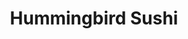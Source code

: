 ---
layout: place
title: Hummingbird Sushi
permalink: /washington/seattle/hummingbird-sushi.html
stateAbbr: WA
stateName: Washington
cityName: Seattle
seo:
  type: restaurant
  links: https://www.hummingbirdsushi.com/
place_id: ChIJ82HkJwAVkFQRTVtFMY60XvA
photos:
  - name: >-
      places/ChIJ82HkJwAVkFQRTVtFMY60XvA/photos/AeeoHcKUID00pVasja9U4xKF6Uqfq0UECRVvReWoz1_veyeFWjHsLaTMkLRs1lnNfrMouDl9I6HML8bEhe-LXrplWeuSLRq9_g1RvZVGJOsRcTN5LQN-qrhK1iTCCQuiPIdg7l6mYc_ImH2xnSrMUUO1cO0IT6XmTCNXigEL0BynEsMpeOCmFszgxQuvSgcOUKUfTrAgXNi_jwgBHWqH9Z3NVq2WdABkmdIgcVr_Rlre4g-wZci87kXmHQ_Au4Shsx_sTngK983-_FZ-Be5YKMi1XGTqCgLri-tDAH08n246qggR4w
    widthPx: 4000
    heightPx: 2252
    authorAttributions:
      - displayName: Hummingbird Sushi
        uri: https://maps.google.com/maps/contrib/107364252327831330485
        photoUri: >-
          https://lh3.googleusercontent.com/a-/ALV-UjVMjil8BeGd9P7Q-TIzhJVpQN24geKPYVzOek6FE_fqKv0vgJo9=s100-p-k-no-mo
    flagContentUri: >-
      https://www.google.com/local/imagery/report/?cb_client=maps_api_places.places_api&image_key=!1e10!2sAF1QipM-gTtn1XpRPIYxF0rT9N61FG-6EeE7aGJHpmKw&hl=en-US
    googleMapsUri: >-
      https://www.google.com/maps/place//data=!3m4!1e2!3m2!1sAF1QipM-gTtn1XpRPIYxF0rT9N61FG-6EeE7aGJHpmKw!2e10!4m2!3m1!1s0x5490150027e461f3:0xf05eb48e31455b4d
  - name: >-
      places/ChIJ82HkJwAVkFQRTVtFMY60XvA/photos/AeeoHcKyyX6sO1e9bzX-8lj6OR32dZobRPq2e_rh9uN22LKD4Y7Y6KzT3Z-i-zNf2DqxV_lE4LT5h-jgP5oeJKk-ILAYKMgi0_f8qH8E8zCjcnUsnQ7m5sHW_i-Sw_aqdJHJa3b7_spzH4ZJM4QpQeg_4Ue6LqpP9AsEPgJhOxSUiiw2jnclznN6ehPTkTolpy5HlZrVV-F2AEO00pAXiD3Ju4o_Z2KZ3V_wniFdQU_uYZDkmtv3MeIzceQJdZFViqeW2edmyq3cxshfHtuF9OTWjZaSLg3mgS4trTHofdps2Ut0wQ
    widthPx: 1400
    heightPx: 933
    authorAttributions:
      - displayName: Hummingbird Sushi
        uri: https://maps.google.com/maps/contrib/107364252327831330485
        photoUri: >-
          https://lh3.googleusercontent.com/a-/ALV-UjVMjil8BeGd9P7Q-TIzhJVpQN24geKPYVzOek6FE_fqKv0vgJo9=s100-p-k-no-mo
    flagContentUri: >-
      https://www.google.com/local/imagery/report/?cb_client=maps_api_places.places_api&image_key=!1e10!2sAF1QipO0IeX2__H29IYkAaNYoeU3egFthVYqpKI_pF2P&hl=en-US
    googleMapsUri: >-
      https://www.google.com/maps/place//data=!3m4!1e2!3m2!1sAF1QipO0IeX2__H29IYkAaNYoeU3egFthVYqpKI_pF2P!2e10!4m2!3m1!1s0x5490150027e461f3:0xf05eb48e31455b4d
  - name: >-
      places/ChIJ82HkJwAVkFQRTVtFMY60XvA/photos/AeeoHcIiCE9dCCIz3p80X_UXcYKH5_SWWpob7X6RHSDnLfjzJ9i4dMEFf1ix5SLMmEm2n_JXdH1Du8Fnhmt_zX4_N-9PE4D3MUp3UwqSOfdi2NfDlWsWwK71dss8PYBTx3QzM8tLUJRHRHGK0R36GOIAwwohzWhDPnOjWS6WMojmx457U3NIZp1qzCB9yQx3FzX4L0QUcsqavR_tAfLKPM1Pg3vT11EyZHYPr5b4bPhKGfHN9fCGrKgxfl6L36YtofsWNFZMrcMsf_esnTM3q4_YjtZXaIDzakcfK4eQg4rdt99EXg
    widthPx: 3199
    heightPx: 4800
    authorAttributions:
      - displayName: Hummingbird Sushi
        uri: https://maps.google.com/maps/contrib/107364252327831330485
        photoUri: >-
          https://lh3.googleusercontent.com/a-/ALV-UjVMjil8BeGd9P7Q-TIzhJVpQN24geKPYVzOek6FE_fqKv0vgJo9=s100-p-k-no-mo
    flagContentUri: >-
      https://www.google.com/local/imagery/report/?cb_client=maps_api_places.places_api&image_key=!1e10!2sAF1QipNMdtOi9X6ilGnvo9wgH54Tou1KjcS8Q4phkDRJ&hl=en-US
    googleMapsUri: >-
      https://www.google.com/maps/place//data=!3m4!1e2!3m2!1sAF1QipNMdtOi9X6ilGnvo9wgH54Tou1KjcS8Q4phkDRJ!2e10!4m2!3m1!1s0x5490150027e461f3:0xf05eb48e31455b4d
  - name: >-
      places/ChIJ82HkJwAVkFQRTVtFMY60XvA/photos/AeeoHcIRxYlWTo-c_Qcg7wi9UOzXQ_LNxvNqszhXs-0tEfhgHUYGM0S9tNIbn_7ZtTAIafq_yGnXeKZSIVaU4ScOzcbt31mWTNO9qQ64T5FnVvs58t7P2o5aBXBiAYnyI3FxM4YQqKahau4vvYWHMZ8DmaiDVuSVHeIzb3I0KeSAipyPEZ1zCUKB9uicTC_D0AsnTpBUIKrB84Ugj5SEUXD1BA6Mlw-ugynE2An_hFoH1jj42YGEG5gmXQ6QX-mkTttbnhGojswiBlP2qJ5fx6xwJsRAqMfrGNxCepQhcz7yeOOxZ1aDUpVF4Zrqeomi5Vf587b0u9P8NTb9PfTcmWyZFeXdEXo7n-sq2e6OZCAZMNFTWQfgEnbr-72DRWDOBrk3fn2ciL1p4Lyvw4ZfI9cyjkAdCu049CtuovLS-IvSpho
    widthPx: 3699
    heightPx: 2516
    authorAttributions:
      - displayName: Brad Lim
        uri: https://maps.google.com/maps/contrib/107893109822250287599
        photoUri: >-
          https://lh3.googleusercontent.com/a/ACg8ocLkUYPczyWulEw_W7m4UoVd71ydyeHixy9Q-3Uq74tEpR6_wJU=s100-p-k-no-mo
    flagContentUri: >-
      https://www.google.com/local/imagery/report/?cb_client=maps_api_places.places_api&image_key=!1e10!2sCIHM0ogKEICAgIDP_Nb8Hw&hl=en-US
    googleMapsUri: >-
      https://www.google.com/maps/place//data=!3m4!1e2!3m2!1sCIHM0ogKEICAgIDP_Nb8Hw!2e10!4m2!3m1!1s0x5490150027e461f3:0xf05eb48e31455b4d
  - name: >-
      places/ChIJ82HkJwAVkFQRTVtFMY60XvA/photos/AeeoHcKPLo_x9rYHZOb_4ADbRmnlBWila5qAjxEFxRiYEBhMOELKVm-T7cOKpGRO6ICBBveWTgCJaQDlfmFmU7JL88CjZT9jDK5Dg8ZTLoH1Z7w0B3JITL-2n5bRATR9KnWWyEz7m6yHOOJMiKldJ-WdhwG91b2pu1W52SQBKI6tMbM1lkqH4tq6nnsb-liEl78m5rUTlvR4UdUUn-f8VPSd7FpiID0qxsXgv_wfCd9LAlMBl2j52UGISExAVEZZ_twZmV-j7DJ4XgWdOXs8xomdBFkTlw9p8XYaQk7p-1-5kEFAyg
    widthPx: 3199
    heightPx: 4800
    authorAttributions:
      - displayName: Hummingbird Sushi
        uri: https://maps.google.com/maps/contrib/107364252327831330485
        photoUri: >-
          https://lh3.googleusercontent.com/a-/ALV-UjVMjil8BeGd9P7Q-TIzhJVpQN24geKPYVzOek6FE_fqKv0vgJo9=s100-p-k-no-mo
    flagContentUri: >-
      https://www.google.com/local/imagery/report/?cb_client=maps_api_places.places_api&image_key=!1e10!2sAF1QipNrZeVIxvyrGD1xeg-A8WMSlQfBQme8MwpcSuOy&hl=en-US
    googleMapsUri: >-
      https://www.google.com/maps/place//data=!3m4!1e2!3m2!1sAF1QipNrZeVIxvyrGD1xeg-A8WMSlQfBQme8MwpcSuOy!2e10!4m2!3m1!1s0x5490150027e461f3:0xf05eb48e31455b4d
  - name: >-
      places/ChIJ82HkJwAVkFQRTVtFMY60XvA/photos/AeeoHcJVTTkk0Z3Ngj86rYs5_YvMMuKb-ptqWGk3mG30jQYIXk2fmFdix7GxrVqKggB3oLxBFXvDb_PP0Ev1B5e8kxjxumH1q5jBnilnUIdzmpKe1CwPao3uDvFxdVTyHhgdYqrQaNBuVcszhPyFT3oWjtLTPc_c97B4-sy4yQwv1C8hcYFRhroH3fsddrFCenntL0dw8ZHTVSf_BV3veRf3yvo0xr4_n1NJvvKXJZt7XjSaeoqQSnGAL882Pmrhz2B7p4-jdDH5yCJfbUQ6Gn5nT5sjnPJ_GKz8QkzawQXvqSSgOA
    widthPx: 4000
    heightPx: 3000
    authorAttributions:
      - displayName: Hummingbird Sushi
        uri: https://maps.google.com/maps/contrib/107364252327831330485
        photoUri: >-
          https://lh3.googleusercontent.com/a-/ALV-UjVMjil8BeGd9P7Q-TIzhJVpQN24geKPYVzOek6FE_fqKv0vgJo9=s100-p-k-no-mo
    flagContentUri: >-
      https://www.google.com/local/imagery/report/?cb_client=maps_api_places.places_api&image_key=!1e10!2sAF1QipMHPTFrmWg-gL0c6LkSkE5op6z80wOBqtb2MUlP&hl=en-US
    googleMapsUri: >-
      https://www.google.com/maps/place//data=!3m4!1e2!3m2!1sAF1QipMHPTFrmWg-gL0c6LkSkE5op6z80wOBqtb2MUlP!2e10!4m2!3m1!1s0x5490150027e461f3:0xf05eb48e31455b4d
  - name: >-
      places/ChIJ82HkJwAVkFQRTVtFMY60XvA/photos/AeeoHcKCTVzQZ7Js9KQi_3BnF0QfvJ1tkHr7TGBM8qWt8dvoOoweAl7yHja22KEe8e8ZaYnieHgjnQNw96t_HgbAu-inA8qYss7iCig1iXDPEe_0rEgOuzCIILzHmkQszLSS1LfgTlCnvVEbqduB21aURkaAnGRcAFCONPorNwevKhudeoyS_FVx_fJ7aa9bJcwWHp0iPRygJ6P4ixe9lnPhgTcAzwzAKkarFKZmKYvKGfRSM9fmdWqfTX1xbyRx1clCKSrw9pTP-DzcQn2gwR1UEn5NhapP2_0RWajNGHU942HviQ
    widthPx: 3199
    heightPx: 4800
    authorAttributions:
      - displayName: Hummingbird Sushi
        uri: https://maps.google.com/maps/contrib/107364252327831330485
        photoUri: >-
          https://lh3.googleusercontent.com/a-/ALV-UjVMjil8BeGd9P7Q-TIzhJVpQN24geKPYVzOek6FE_fqKv0vgJo9=s100-p-k-no-mo
    flagContentUri: >-
      https://www.google.com/local/imagery/report/?cb_client=maps_api_places.places_api&image_key=!1e10!2sAF1QipOz-ldtyUrymmUM6RCiu5y0KGUAcKbsQft-3Fcj&hl=en-US
    googleMapsUri: >-
      https://www.google.com/maps/place//data=!3m4!1e2!3m2!1sAF1QipOz-ldtyUrymmUM6RCiu5y0KGUAcKbsQft-3Fcj!2e10!4m2!3m1!1s0x5490150027e461f3:0xf05eb48e31455b4d
  - name: >-
      places/ChIJ82HkJwAVkFQRTVtFMY60XvA/photos/AeeoHcJjV-Yr7jShOAEM72qV1OHdctIrHmimNt1OqUCw4GRvA5oYMoxlvdFlkiOMmFO-BWgc-AiA7hBbSCVPNg9yZWV0NSoKGUYg5bo5EThXWH3eUdUC1mkRDzt8LuJloeUDFY0sXUzUrMMe_pZYVSkUx_SV_9ceK2-U3MTONBidDC04BW8C4buse1xvG-tS-bpJ-It9luA74FORNePotUqaNSMu6AwP1CRmjU0dg6a3w6bQbSbxnrFUeKooAory9gVpTlkxd-4QHDEwYo1hWiIize_d6UXA_H-lYlK6MBAFgajYwA
    widthPx: 1400
    heightPx: 963
    authorAttributions:
      - displayName: Hummingbird Sushi
        uri: https://maps.google.com/maps/contrib/107364252327831330485
        photoUri: >-
          https://lh3.googleusercontent.com/a-/ALV-UjVMjil8BeGd9P7Q-TIzhJVpQN24geKPYVzOek6FE_fqKv0vgJo9=s100-p-k-no-mo
    flagContentUri: >-
      https://www.google.com/local/imagery/report/?cb_client=maps_api_places.places_api&image_key=!1e10!2sAF1QipNcEoS6DJxWtrkfEqHPaNbRICJWox3rXj4qQVDq&hl=en-US
    googleMapsUri: >-
      https://www.google.com/maps/place//data=!3m4!1e2!3m2!1sAF1QipNcEoS6DJxWtrkfEqHPaNbRICJWox3rXj4qQVDq!2e10!4m2!3m1!1s0x5490150027e461f3:0xf05eb48e31455b4d
  - name: >-
      places/ChIJ82HkJwAVkFQRTVtFMY60XvA/photos/AeeoHcKYEHnD_VF6fwAIpVjs1-XT04LwpV3kzBOthAY8rDPgkyc0vX6SfRP5mhHw0OmzfwfoZYxLdRfS4nH9xLBrsEOwMpKOy8yS9aELneX7EdXNW4wkP_qohjqsYgq1PoTWO2C6HzCeUtRfK5AhgsXE1Shw6tu8NZ5y7fBQlj0lwRryT6TBC66cgLZ4sEf2wNrjm4P6B9RV3IBJq3EXBPXewdt7Tio64UW94aVofHawTnOuHinH5zV-iNxqHZMKsQz4N84Z7nU-id37piHeq09EgN-sCfDYRSsKikCy6vebqAaphg
    widthPx: 4000
    heightPx: 3000
    authorAttributions:
      - displayName: Hummingbird Sushi
        uri: https://maps.google.com/maps/contrib/107364252327831330485
        photoUri: >-
          https://lh3.googleusercontent.com/a-/ALV-UjVMjil8BeGd9P7Q-TIzhJVpQN24geKPYVzOek6FE_fqKv0vgJo9=s100-p-k-no-mo
    flagContentUri: >-
      https://www.google.com/local/imagery/report/?cb_client=maps_api_places.places_api&image_key=!1e10!2sAF1QipMTNckQIi8rYvyr-1Hyj8-heuTqTJoO4eKqDmUd&hl=en-US
    googleMapsUri: >-
      https://www.google.com/maps/place//data=!3m4!1e2!3m2!1sAF1QipMTNckQIi8rYvyr-1Hyj8-heuTqTJoO4eKqDmUd!2e10!4m2!3m1!1s0x5490150027e461f3:0xf05eb48e31455b4d
  - name: >-
      places/ChIJ82HkJwAVkFQRTVtFMY60XvA/photos/AeeoHcLISW2rE4hIi4OmxKyLMNURtHIxlF1LyNGJ-SrDNB5oEt9w3XpdfPN7Hy6wy60j36Bidx09H0pxA3ZAegtDUHIKJGdqL35tk3LLYcerEOt9XG9lMyVe9sY70WbespnZvJE1jh37kvxTE_Zthca5CrgCZizk1viem6EpW6lQmkJZ5xE8AGWupV7FXsCdcRBez_V9x2uUkhS1vIBVRSU_wIRSPqTN7qYvaIWX3nA4y2K-wjOsPxcvQ6VTsf4IFy9yD6Zps0N9TL4s-vOlMnwcPBbJShC7MNkjNsguGjTK7WV1Ww
    widthPx: 4000
    heightPx: 3000
    authorAttributions:
      - displayName: Hummingbird Sushi
        uri: https://maps.google.com/maps/contrib/107364252327831330485
        photoUri: >-
          https://lh3.googleusercontent.com/a-/ALV-UjVMjil8BeGd9P7Q-TIzhJVpQN24geKPYVzOek6FE_fqKv0vgJo9=s100-p-k-no-mo
    flagContentUri: >-
      https://www.google.com/local/imagery/report/?cb_client=maps_api_places.places_api&image_key=!1e10!2sAF1QipPwrwyeIWFKMsKONFeRqSW-uB6y03A9BRfEwSiX&hl=en-US
    googleMapsUri: >-
      https://www.google.com/maps/place//data=!3m4!1e2!3m2!1sAF1QipPwrwyeIWFKMsKONFeRqSW-uB6y03A9BRfEwSiX!2e10!4m2!3m1!1s0x5490150027e461f3:0xf05eb48e31455b4d
address: 11 Mercer St, Seattle, WA 98109, USA
street: 11 Mercer St
city: Seattle
state: WA
zip: '98109'
country: USA
neighborhood: Uptown
latitude: '47.624473'
longitude: '-122.356147'
accessibility_options: null
business_status: OPERATIONAL
name: Hummingbird Sushi
google_maps_links:
  directionsUri: >-
    https://www.google.com/maps/dir//''/data=!4m7!4m6!1m1!4e2!1m2!1m1!1s0x5490150027e461f3:0xf05eb48e31455b4d!3e0
  placeUri: https://maps.google.com/?cid=17320479739718490957
  writeAReviewUri: >-
    https://www.google.com/maps/place//data=!4m3!3m2!1s0x5490150027e461f3:0xf05eb48e31455b4d!12e1
  reviewsUri: >-
    https://www.google.com/maps/place//data=!4m4!3m3!1s0x5490150027e461f3:0xf05eb48e31455b4d!9m1!1b1
  photosUri: >-
    https://www.google.com/maps/place//data=!4m3!3m2!1s0x5490150027e461f3:0xf05eb48e31455b4d!10e5
primary_type: Japanese Restaurant
opening_hours:
  openNow: false
  periods:
    - open:
        day: 0
        hour: 17
        minute: 0
      close:
        day: 0
        hour: 21
        minute: 0
    - open:
        day: 3
        hour: 17
        minute: 0
      close:
        day: 3
        hour: 21
        minute: 30
    - open:
        day: 4
        hour: 17
        minute: 0
      close:
        day: 4
        hour: 21
        minute: 30
    - open:
        day: 5
        hour: 17
        minute: 0
      close:
        day: 5
        hour: 22
        minute: 0
    - open:
        day: 6
        hour: 17
        minute: 0
      close:
        day: 6
        hour: 22
        minute: 0
  weekdayDescriptions:
    - 'Monday: Closed'
    - 'Tuesday: Closed'
    - 'Wednesday: 5:00 – 9:30 PM'
    - 'Thursday: 5:00 – 9:30 PM'
    - 'Friday: 5:00 – 10:00 PM'
    - 'Saturday: 5:00 – 10:00 PM'
    - 'Sunday: 5:00 – 9:00 PM'
  nextOpenTime: '2025-05-04T00:00:00Z'
secondary_opening_hours:
  regular:
    weekdayDescriptions: null
    type: null
  current:
    weekdayDescriptions: null
    type: null
phone: (206) 413-5995
price_level: null
price_range: $100 &ndash; & up
rating: '4.8'
rating_count: 97
website: https://www.hummingbirdsushi.com/
description: >-
  Discover Hummingbird Sushi in Seattle, WA$$$Hummingbird Sushi in Seattle, WA,
  stands out as a premier destination for fresh and inventive Japanese dining,
  blending traditional techniques with creative flair. This cozy spot
  specializes in omakase-style meals that feature high-quality fish and seasonal
  ingredients, making it a go-to for those exploring top-rated sushi restaurants
  in the area. The intimate atmosphere, highlighted by artistic presentations
  and thoughtful details, enhances the overall experience for anyone searching
  for sushi near me. With a focus on fusion elements that surprise the palate,
  it's an ideal choice for sushi enthusiasts looking for something beyond the
  ordinary in Seattle's vibrant dining scene. Evening hours add to its appeal,
  offering a relaxed setting perfect for savoring expertly crafted dishes.
generative_summary: >-
  Discover Hummingbird Sushi in Seattle, WA$$$Hummingbird Sushi in Seattle, WA,
  stands out as a premier destination for fresh and inventive Japanese dining,
  blending traditional techniques with creative flair. This cozy spot
  specializes in omakase-style meals that feature high-quality fish and seasonal
  ingredients, making it a go-to for those exploring top-rated sushi restaurants
  in the area. The intimate atmosphere, highlighted by artistic presentations
  and thoughtful details, enhances the overall experience for anyone searching
  for sushi near me. With a focus on fusion elements that surprise the palate,
  it's an ideal choice for sushi enthusiasts looking for something beyond the
  ordinary in Seattle's vibrant dining scene. Evening hours add to its appeal,
  offering a relaxed setting perfect for savoring expertly crafted dishes.
generative_disclosure: Summarized by AI using the Grok-3-Mini model.
reviews:
  - name: >-
      places/ChIJ82HkJwAVkFQRTVtFMY60XvA/reviews/ChdDSUhNMG9nS0VJQ0FnTUNvajR2eF93RRAB
    relativePublishTimeDescription: a week ago
    rating: 5
    text:
      text: >-
        Tried it for the first time on Saturday. I didn't know what to expect as
        this place is relatively new and no Seattle Times or other newspaper
        exposure. I thought it would the traditional style Nigiri. Yes it is but
        doing the 10 course Omakase a number of dishes were fusion in style and
        was amazing. I've done all the top Omakase's in town and this rivals all
        of those putting it in the top 3. But I would give it the #1 in town due
        to it's fusion creativity, style and affordable price. I definitely will
        be back. Parking is tough but totally worth it if you're looking for one
        of the most creative and best sushi in town.
      languageCode: en
    originalText:
      text: >-
        Tried it for the first time on Saturday. I didn't know what to expect as
        this place is relatively new and no Seattle Times or other newspaper
        exposure. I thought it would the traditional style Nigiri. Yes it is but
        doing the 10 course Omakase a number of dishes were fusion in style and
        was amazing. I've done all the top Omakase's in town and this rivals all
        of those putting it in the top 3. But I would give it the #1 in town due
        to it's fusion creativity, style and affordable price. I definitely will
        be back. Parking is tough but totally worth it if you're looking for one
        of the most creative and best sushi in town.
      languageCode: en
    authorAttribution:
      displayName: Joey Yi
      uri: https://www.google.com/maps/contrib/105277072172510264554/reviews
      photoUri: >-
        https://lh3.googleusercontent.com/a/ACg8ocIKjj4lXkOXrotCgofeidDLQUpd4bIUFPhM_izTZdZvUiOJlA=s128-c0x00000000-cc-rp-mo-ba2
    publishTime: '2025-04-20T20:26:59.289372Z'
    flagContentUri: >-
      https://www.google.com/local/review/rap/report?postId=ChdDSUhNMG9nS0VJQ0FnTUNvajR2eF93RRAB&d=17924085&t=1
    googleMapsUri: >-
      https://www.google.com/maps/reviews/data=!4m6!14m5!1m4!2m3!1sChdDSUhNMG9nS0VJQ0FnTUNvajR2eF93RRAB!2m1!1s0x5490150027e461f3:0xf05eb48e31455b4d
  - name: >-
      places/ChIJ82HkJwAVkFQRTVtFMY60XvA/reviews/ChdDSUhNMG9nS0VJQ0FnTUNvNjVtWDlBRRAB
    relativePublishTimeDescription: a week ago
    rating: 5
    text:
      text: >-
        This was the best sushi I have ever had. The salmon mushroom soy plate
        was the best texture that has ever graced my mouth. I had a negi toro
        hand roll as well, and until I tried the yuzu scallops I had began to
        think I could never have something that perfect again. The atmosphere in
        there was amazing as well, the service was incredible and everyone was
        incredibly nice.


        I am a tourist here, and I leave tomorrow, but I will be making it back
        to Seattle at some point in my life if for no other reason than to eat
        at this restaurant.


        Please eat here. If you enjoy food in any capacity, you will remember
        this place for life. This is not an exaggeration.


        Menu photos have been attached because I’m pretty sure it’s seasonally
        changing
      languageCode: en
    originalText:
      text: >-
        This was the best sushi I have ever had. The salmon mushroom soy plate
        was the best texture that has ever graced my mouth. I had a negi toro
        hand roll as well, and until I tried the yuzu scallops I had began to
        think I could never have something that perfect again. The atmosphere in
        there was amazing as well, the service was incredible and everyone was
        incredibly nice.


        I am a tourist here, and I leave tomorrow, but I will be making it back
        to Seattle at some point in my life if for no other reason than to eat
        at this restaurant.


        Please eat here. If you enjoy food in any capacity, you will remember
        this place for life. This is not an exaggeration.


        Menu photos have been attached because I’m pretty sure it’s seasonally
        changing
      languageCode: en
    authorAttribution:
      displayName: ember
      uri: https://www.google.com/maps/contrib/111081728199255130769/reviews
      photoUri: >-
        https://lh3.googleusercontent.com/a-/ALV-UjW-TnugFQ6DTa3X8luRcjwiW2fAvt4lBebjR0q0WuCfGoKrcS96=s128-c0x00000000-cc-rp-mo
    publishTime: '2025-04-20T02:42:25.737676Z'
    flagContentUri: >-
      https://www.google.com/local/review/rap/report?postId=ChdDSUhNMG9nS0VJQ0FnTUNvNjVtWDlBRRAB&d=17924085&t=1
    googleMapsUri: >-
      https://www.google.com/maps/reviews/data=!4m6!14m5!1m4!2m3!1sChdDSUhNMG9nS0VJQ0FnTUNvNjVtWDlBRRAB!2m1!1s0x5490150027e461f3:0xf05eb48e31455b4d
  - name: >-
      places/ChIJ82HkJwAVkFQRTVtFMY60XvA/reviews/ChdDSUhNMG9nS0VJQ0FnTUNvMjlha2lRRRAB
    relativePublishTimeDescription: a week ago
    rating: 5
    text:
      text: >-
        Went here for the 10+ Omakase. Definitely the most creative Omakase I
        have had in Seattle. Unlike most omakases in Seattle, this one consists
        of both nigiri pieces AND small tasting plates. The dishes all primarily
        utilized traditional flavors and ingredients, while blending them
        seamlessly with a variety of flavors that both suprised and
        nostalgically treated the palette. While cutting and shaping nigiri is
        undoubtedly an art, Chefs Ji and Filipe got to show off their talents
        outside of purely knife work with each dish. My personal favorites were
        the scallops in yuzu sea foam on a Himalayan salt block, and grilled
        octopus with corn puree with a tortilla chip. Both of these dishes
        maintained a typical Japanese flavor profile, but played with texture
        and additional floral flavors just enough to give it a much more pop
        than usual. Chefs Ji and Filipe were entertaining to talk to, as well as
        extremely knowledgeable about the dishes they were creating. Ask them
        about their origins, it explains the influence behind the dishes, and
        makes them even more meaningful.
      languageCode: en
    originalText:
      text: >-
        Went here for the 10+ Omakase. Definitely the most creative Omakase I
        have had in Seattle. Unlike most omakases in Seattle, this one consists
        of both nigiri pieces AND small tasting plates. The dishes all primarily
        utilized traditional flavors and ingredients, while blending them
        seamlessly with a variety of flavors that both suprised and
        nostalgically treated the palette. While cutting and shaping nigiri is
        undoubtedly an art, Chefs Ji and Filipe got to show off their talents
        outside of purely knife work with each dish. My personal favorites were
        the scallops in yuzu sea foam on a Himalayan salt block, and grilled
        octopus with corn puree with a tortilla chip. Both of these dishes
        maintained a typical Japanese flavor profile, but played with texture
        and additional floral flavors just enough to give it a much more pop
        than usual. Chefs Ji and Filipe were entertaining to talk to, as well as
        extremely knowledgeable about the dishes they were creating. Ask them
        about their origins, it explains the influence behind the dishes, and
        makes them even more meaningful.
      languageCode: en
    authorAttribution:
      displayName: taylor yeah
      uri: https://www.google.com/maps/contrib/109861682077801716278/reviews
      photoUri: >-
        https://lh3.googleusercontent.com/a-/ALV-UjWXddMN_p2h-RJGwaJuJXlds_p4KZcVZ9dz9FepZHR-7sLt2Go=s128-c0x00000000-cc-rp-mo
    publishTime: '2025-04-20T05:24:19.726521Z'
    flagContentUri: >-
      https://www.google.com/local/review/rap/report?postId=ChdDSUhNMG9nS0VJQ0FnTUNvMjlha2lRRRAB&d=17924085&t=1
    googleMapsUri: >-
      https://www.google.com/maps/reviews/data=!4m6!14m5!1m4!2m3!1sChdDSUhNMG9nS0VJQ0FnTUNvMjlha2lRRRAB!2m1!1s0x5490150027e461f3:0xf05eb48e31455b4d
  - name: >-
      places/ChIJ82HkJwAVkFQRTVtFMY60XvA/reviews/ChZDSUhNMG9nS0VJQ0FnTUNnbUlPc2RREAE
    relativePublishTimeDescription: 2 months ago
    rating: 5
    text:
      text: >-
        My boyfriend surprised me with the 10+ course omakase for an early
        Valentines dinner and I was so excited since it was our first time! Chef
        Ji and his wife were so welcoming, knowledgeable and sweet as well as
        Felipe. The dishes were so creative, delicious, and filling. The fish
        was so fresh and I’m not lying when I say there wasn’t one plate I
        didn’t like! I’m so honored and grateful so be a part of this wonderful
        experience. I hope to come back again!


        ** Side note: we sat at the sushi bar and it was not busy(which is rare)
        so I do feel like it added more positive light to our time since we had
        a lot of attention/got to enjoy every plate while talking to the chef.
      languageCode: en
    originalText:
      text: >-
        My boyfriend surprised me with the 10+ course omakase for an early
        Valentines dinner and I was so excited since it was our first time! Chef
        Ji and his wife were so welcoming, knowledgeable and sweet as well as
        Felipe. The dishes were so creative, delicious, and filling. The fish
        was so fresh and I’m not lying when I say there wasn’t one plate I
        didn’t like! I’m so honored and grateful so be a part of this wonderful
        experience. I hope to come back again!


        ** Side note: we sat at the sushi bar and it was not busy(which is rare)
        so I do feel like it added more positive light to our time since we had
        a lot of attention/got to enjoy every plate while talking to the chef.
      languageCode: en
    authorAttribution:
      displayName: Toni Labrador
      uri: https://www.google.com/maps/contrib/112586013369340715467/reviews
      photoUri: >-
        https://lh3.googleusercontent.com/a-/ALV-UjUkuxjNqR1ChLCwiaxqH2Fncz5qSTQkZErxsoCZElwwIoods75BVA=s128-c0x00000000-cc-rp-mo
    publishTime: '2025-02-13T22:36:22.657442Z'
    flagContentUri: >-
      https://www.google.com/local/review/rap/report?postId=ChZDSUhNMG9nS0VJQ0FnTUNnbUlPc2RREAE&d=17924085&t=1
    googleMapsUri: >-
      https://www.google.com/maps/reviews/data=!4m6!14m5!1m4!2m3!1sChZDSUhNMG9nS0VJQ0FnTUNnbUlPc2RREAE!2m1!1s0x5490150027e461f3:0xf05eb48e31455b4d
  - name: >-
      places/ChIJ82HkJwAVkFQRTVtFMY60XvA/reviews/ChZDSUhNMG9nS0VJQ0FnSUQzZ1ltaVd3EAE
    relativePublishTimeDescription: 5 months ago
    rating: 5
    text:
      text: >-
        My husband and I did the 10 course omakase for his birthday and had such
        a lovely time! Every course was absolutely delicious, which was
        complimented beautifully by incredible staff. The owner is the chef and
        his wife is the hostess and they make such a cute dynamic duo that was
        really endearing to spend time with. We wholly recommend this
        experience!
      languageCode: en
    originalText:
      text: >-
        My husband and I did the 10 course omakase for his birthday and had such
        a lovely time! Every course was absolutely delicious, which was
        complimented beautifully by incredible staff. The owner is the chef and
        his wife is the hostess and they make such a cute dynamic duo that was
        really endearing to spend time with. We wholly recommend this
        experience!
      languageCode: en
    authorAttribution:
      displayName: Sarah Wait
      uri: https://www.google.com/maps/contrib/109285212820154785342/reviews
      photoUri: >-
        https://lh3.googleusercontent.com/a-/ALV-UjUzVIhPxmkCmCO4CRD7DCwLBhGS_173rukd8m9o-mSXtSb5T14YlQ=s128-c0x00000000-cc-rp-mo
    publishTime: '2024-11-15T17:21:29.936356Z'
    flagContentUri: >-
      https://www.google.com/local/review/rap/report?postId=ChZDSUhNMG9nS0VJQ0FnSUQzZ1ltaVd3EAE&d=17924085&t=1
    googleMapsUri: >-
      https://www.google.com/maps/reviews/data=!4m6!14m5!1m4!2m3!1sChZDSUhNMG9nS0VJQ0FnSUQzZ1ltaVd3EAE!2m1!1s0x5490150027e461f3:0xf05eb48e31455b4d
review_summary: >-
  What Guests Are Saying About the Experience$$$Folks who visit this sushi spot
  often rave about the creative twists on classic dishes, like the flavorful
  omakase courses that keep things fresh and exciting without overwhelming the
  senses. Many appreciate how the high-quality ingredients shine through,
  creating meals that feel both innovative and satisfying for anyone craving the
  best sushi near me. It's commonly noted that the welcoming vibe and attentive
  service make dining here a highlight, with highlights on the variety of
  textures and flavors that leave a lasting impression. Overall, visitors share
  that it's a solid pick for Japanese places near me, blending fun surprises
  with reliable favorites in a way that keeps the energy positive and enjoyable.
  While parking can be a bit tricky, the consensus is that the outstanding food
  and atmosphere make it well worth the effort for a memorable meal.
review_disclosure: Summarized by AI using the Grok-3-Mini model.
parking_options:
  paidParkingLot: true
  freeStreetParking: true
  paidStreetParking: true
payment_options:
  acceptsCreditCards: true
  acceptsDebitCards: true
  acceptsCashOnly: false
  acceptsNfc: true
allow_dogs: null
curbside_pickup: false
delivery: false
dine_in: true
good_for_children: false
good_for_groups: null
good_for_sports: false
live_music: false
menu_for_children: false
outdoor_seating: false
reservable: true
restroom: true
serves_beer: true
serves_breakfast: null
serves_brunch: null
serves_cocktails: null
serves_coffee: null
serves_dinner: true
serves_dessert: true
serves_lunch: null
serves_vegetarian_food: null
serves_wine: true
takeout: true
update_category: atmosphere
places_description: null

---